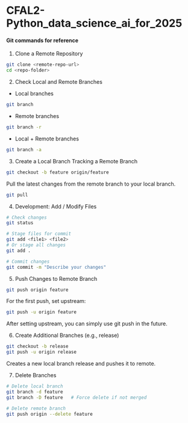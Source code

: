 # CFAL2-Python_data_science_ai_for_2025


#### Git commands for reference
1. Clone a Remote Repository
```bash
git clone <remote-repo-url>
cd <repo-folder>
```
2. Check Local and Remote Branches
- Local branches
```bash
git branch
```
- Remote branches
```bash
git branch -r
```
- Local + Remote branches
```bash
git branch -a
```
3. Create a Local Branch Tracking a Remote Branch
```bash
git checkout -b feature origin/feature
```
Pull the latest changes from the remote branch to your local branch. 
```bash
git pull
```
4. Development: Add / Modify Files
```bash
# Check changes
git status

# Stage files for commit
git add <file1> <file2>
# Or stage all changes
git add .

# Commit changes
git commit -m "Describe your changes"
```
5. Push Changes to Remote Branch
```bash
git push origin feature
```
For the first push, set upstream:
```bash
git push -u origin feature
```
After setting upstream, you can simply use git push in the future.

6. Create Additional Branches (e.g., release)
```bash
git checkout -b release
git push -u origin release
```
Creates a new local branch release and pushes it to remote.

7. Delete Branches
```bash
# Delete local branch
git branch -d feature
git branch -D feature   # Force delete if not merged

# Delete remote branch
git push origin --delete feature
```





